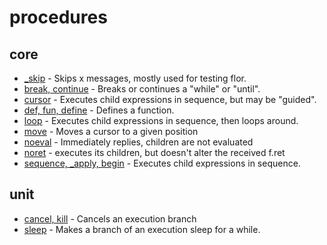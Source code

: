 
# procedures

## core

* [_skip](_skip.md) - Skips x messages, mostly used for testing flor.
* [break, continue](break.md) - Breaks or continues a "while" or "until".
* [cursor](cursor.md) - Executes child expressions in sequence, but may be "guided".
* [def, fun, define](define.md) - Defines a function.
* [loop](loop.md) - Executes child expressions in sequence, then loops around.
* [move](move.md) - Moves a cursor to a given position
* [noeval](noeval.md) - Immediately replies, children are not evaluated
* [noret](noret.md) - executes its children, but doesn't alter the received f.ret
* [sequence, _apply, begin](sequence.md) - Executes child expressions in sequence.

## unit

* [cancel, kill](cancel.md) - Cancels an execution branch
* [sleep](sleep.md) - Makes a branch of an execution sleep for a while.

